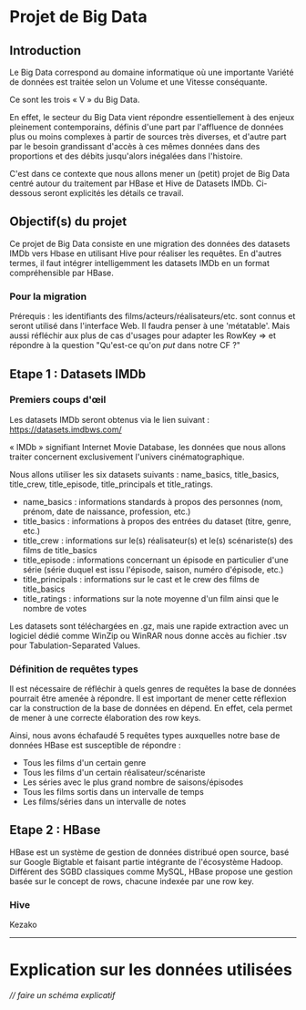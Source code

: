 # Projet de Big Data
## Introduction
Le Big Data correspond au domaine informatique où une importante Variété de données est traitée selon un Volume et une Vitesse conséquante.

Ce sont les trois « V » du Big Data.

En effet, le secteur du Big Data vient répondre essentiellement à des enjeux pleinement contemporains, définis d'une part par l'affluence de données plus ou moins complexes à partir de sources très diverses, et d'autre part par le besoin grandissant d'accès à ces mêmes données dans des proportions et des débits jusqu'alors inégalées dans l'histoire.

C'est dans ce contexte que nous allons mener un (petit) projet de Big Data centré autour du traitement par HBase et Hive de Datasets IMDb. Ci-dessous seront explicités les détails ce travail.

## Objectif(s) du projet
Ce projet de Big Data consiste en une migration des données des datasets IMDb vers Hbase en utilisant Hive pour réaliser les requêtes. En d'autres termes, il faut intégrer intelligemment les datasets IMDb en un format compréhensible par HBase.

### Pour la migration
Prérequis : les identifiants des films/acteurs/réalisateurs/etc. sont connus et seront utilisé dans l'interface Web.
Il faudra penser à une 'métatable'. 
Mais aussi réfléchir aux plus de cas d'usages pour adapter les RowKey => et répondre à la question "Qu'est-ce qu'on _put_ dans notre CF ?"

## Etape 1 : Datasets IMDb
### Premiers coups d'œil
Les datasets IMDb seront obtenus via le lien suivant : https://datasets.imdbws.com/

« IMDb » signifiant Internet Movie Database, les données que nous allons traiter concernent exclusivement l'univers cinématographique.

Nous allons utiliser les six datasets suivants : name_basics, title_basics, title_crew, title_episode, title_principals et title_ratings.

- name_basics : informations standards à propos des personnes (nom, prénom, date de naissance, profession, etc.)
- title_basics : informations à propos des entrées du dataset (titre, genre, etc.)
- title_crew : informations sur le(s) réalisateur(s) et le(s) scénariste(s) des films de title_basics
- title_episode : informations concernant un épisode en particulier d'une série (série duquel est issu l'épisode, saison, numéro d'épisode, etc.)
- title_principals : informations sur le cast et le crew des films de title_basics
- title_ratings : informations sur la note moyenne d'un film ainsi que le nombre de votes

Les datasets sont téléchargées en .gz, mais une rapide extraction avec un logiciel dédié comme WinZip ou WinRAR nous donne accès au fichier .tsv pour Tabulation-Separated Values.

### Définition de requêtes types
Il est nécessaire de réfléchir à quels genres de requêtes la base de données pourrait être amenée à répondre. Il est important de mener cette réflexion car la construction de la base de données en dépend. En effet, cela permet de mener à une correcte élaboration des row keys.

Ainsi, nous avons échafaudé 5 requêtes types auxquelles notre base de données HBase est susceptible de répondre :
- Tous les films d'un certain genre
- Tous les films d'un certain réalisateur/scénariste
- Les séries avec le plus grand nombre de saisons/épisodes
- Tous les films sortis dans un intervalle de temps
- Les films/séries dans un intervalle de notes

## Etape 2 : HBase
HBase est un système de gestion de données distribué open source, basé sur Google Bigtable et faisant partie intégrante de l'écosystème Hadoop. Différent des SGBD classiques comme MySQL, HBase propose une gestion basée sur le concept de rows, chacune indexée par une row key.

### Hive
Kezako
___________
# Explication sur les données utilisées
_// faire un schéma explicatif_
